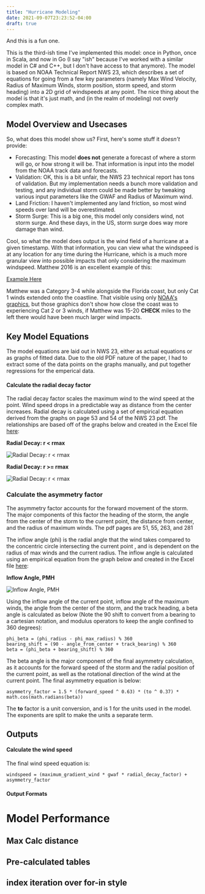 ```yaml
---
title: "Hurricane Modeling"
date: 2021-09-07T23:23:52-04:00
draft: true
---
```


And this is a fun one.

This is the third-ish time I've implemented this model: once in Python, once in Scala, and now in Go (I say "ish" because I've worked with a similar model in C# and C++, but I don't have access to that anymore).  The model is based on NOAA Technical Report NWS 23, which describes a set of equations for going from a few key parameters (namely Max Wind Velocity, Radius of Maximum Winds, storm position, storm speed, and storm heading) into a 2D grid of windspeeds at any point.  The nice thing about the model is that it's just math, and (in the realm of modeling) not overly complex math.

## Model Overview and Usecases
So, what does this model show us?  First, here's some stuff it _doesn't_ provide:
- Forecasting: This model **does not** generate a forecast of where a storm will go, or how strong it will be.  That information is input into the model from the NOAA track data and forecasts.
- Validation: OK, this is a bit unfair, the NWS 23 technical report has tons of validation.  But my implementation needs a bunch more validation and testing, and any individual storm could be made better by tweaking various input parameters like the GWAF and Radius of Maximum wind.
- Land Friction:  I haven't implemented any land friction, so most wind speeds over land will be overestimated.
- Storm Surge: This is a big one, this model only considers wind, not storm surge.  And these days, in the US, storm surge does way more damage than wind.

Cool, so what the model does output is the wind field of a hurricane at a given timestamp.  With that information, you can view what the windspeed is at any location for any time during the Hurricane, which is a much more granular view into possible impacts that only considering the maximum windspeed.  Matthew 2016 is an excellent example of this:

[Example Here]()

Matthew was a Category 3-4 while alongside the Florida coast, but only Cat 1 winds extended onto the coastline.  That visible using only [NOAA's graphics](https://www.nhc.noaa.gov/archive/2016/graphics/al14/AL142016S.047.GIF), but those graphics don't show how close the coast was to experiencing Cat 2 or 3 winds, if Matthew was 15-20 **CHECK** miles to the left there would have been much larger wind impacts.

## Key Model Equations
The model equations are laid out in NWS 23, either as actual equations or as graphs of fitted data.  Due to the old PDF nature of the paper, I had to extract some of the data points on the graphs manually, and put together regressions for the emperical data.

#### Calculate the radial decay factor
The radial decay factor scales the maximum wind to the wind speed at the point.  Wind speed drops in a predictable way as distance from the center increases.  Radial decay is calculated using a set of empirical equation derived from the graphs on page 53 and 54 of the NWS 23 pdf. The relationships are based off of the graphs below and created in the Excel file
[here](/get_file/Documentation/Hurricane/NWS23/NWS_23_RadialDecay.xlsx):

**Radial Decay: r < rmax**

![Radial Decay: r < rmax](/get_file/Documentation/Hurricane/NWS23/RadialDecay_Rmax_Inward.PNG)

**Radial Decay: r >= rmax**

![Radial Decay: r < rmax](/get_file/Documentation/Hurricane/NWS23/RadialDecay_Rmax_Outward.PNG)

### Calculate the asymmetry factor
The asymmetry factor accounts for the forward movement of the storm.  The major components of this factor the heading of the storm, the angle from the center of the storm to the current point, the distance from center, and the radius of maximum winds. The pdf pages are 51, 55, 263, and 281

The inflow angle (phi) is the radial angle that the wind takes compared to the concentric circle intersecting the current point , and is dependent on the radius of max winds and the current radius.
The inflow angle is calculated using an empirical equation from the graph below and created in the Excel
file [here](/get_file/Documentation/Hurricane/NWS23/NOAA_NWS23_Inflow_Calcs.xlsx):

**Inflow Angle, PMH**

![Inflow Angle, PMH](/get_file/Documentation/Hurricane/NWS23/InflowAngle_PMH.PNG)

Using the inflow angle of the current point, inflow angle of the maximum winds, the angle from the center of the storm, and the track heading, a beta angle is calculated as below (Note the 90 shift to convert from a bearing to a cartesian notation, and modulus operators to keep the angle confined to 360 degrees):

```
phi_beta = (phi_radius - phi_max_radius) % 360
bearing_shift = (90 - angle_from_center + track_bearing) % 360
beta = (phi_beta + bearing_shift) % 360
```

The beta angle is the major component of the final asymmetry calculation, as it accounts for the forward speed of the storm and the radial position of the current point, as well as the rotational direction of the wind at the current point.  The final asymmetry equation is below:

```
asymmetry_factor = 1.5 * (forward_speed ^ 0.63) * (to ^ 0.37) * math.cos(math.radians(beta))
```

The **to** factor is a unit conversion, and is 1 for the units used in the model.  The exponents are split to make the units a separate term.

## Outputs

#### Calculate the wind speed
The final wind speed equation is:

```
windspeed = (maximum_gradient_wind * gwaf * radial_decay_factor) + asymmetry_factor
```
#### Output Formats


# Model Performance
## Max Calc distance
## Pre-calculated tables
## index iteration over for-in style

